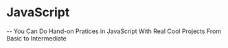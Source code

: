 # JavaScript

-- You Can Do Hand-on Pratices in JavaScript With Real Cool Projects From Basic to Intermediate
